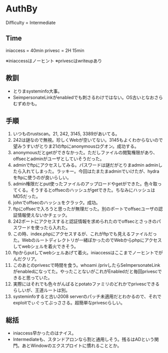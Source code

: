 # AuthBy
Difficulty = Intermediate

## Time
iniaccess = 40min
privesc = 2H 15min  
   
※iniaccessはノーヒント
※privescはwriteupあり


## 教訓
- とりまsysteminfo大事。
- SeimpersonateLinkがenabledでも刺さるわけではない。OS古いとなおさらむずめかも。


## 手順
1. いつものrustscan。21, 242, 3145, 3389があいてる。
2. 242は謎なので無視。珍しくWebが空いてない。3145もよくわからないので望みうすいがとりま21のftpにanonymousログオン。成功する。
3. anonymousだとgetができなかった。ただしファイルの閲覧権限があり、offsecとadminがユーザとしていそうだった。
4. adminでftpにアクセスしてみる。パスワードは謎だがとりまadmin adminしたら入れてしまった。ラッキー。今回はたまたまadminでいけたが、hydraをftpに使うのが良いらしい。
5. admin権限だとput使ったファイルのアップロードやgetができた。色々取ってくる。そうするとoffsecのハッシュがgetできた。ちなみにハッシュはMD5だった。
6. johnでoffsecのハッシュをクラック。成功。
7. ftpにoffsecで入ろうと思ったが無理だった。別のポートでoffsecユーザの認証情報使えないかチェック。
8. 242ポートにアクセスすると認証情報を求められたのでoffsecとさっきのパスワードを使ったら入れた。
9. この時、index.phpにアクセスするが、これがftpでも見えるファイルだった。Webのルートディレクトリが一緒ぽかったのでWebからphpにアクセスしてwebシェルを着火できそう。
10. ftpからputしてwebシェルあげて着火。iniaccessはここまでノーヒントでがんだクリア。
11. このあとのprivescで時間を食う。whoami /privしたらSeImpersonateLinkがenabledになってた。やったことないがこれがEnabledだと毎回privescできると思っていた。
12. 実際にはそれでも色々がんばるとpotatoファミリのどれかでprivescできるらしいが、王道ルートは別。
13. systeminfoすると古い2008 serverのパッチ未適用だとわかるので、それでexploitでぃぐってぶっささる。超簡単なprivescらしい。


## 総括
- iniaccess早かったのはナイス。
- Intermediateも、スタンドアロンなら割と通用しそう。残るはADという関門。あとWindowのエクスプロイトに慣れることとか。